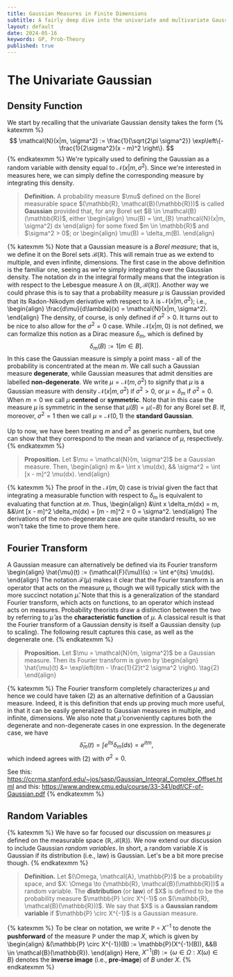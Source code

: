 ```yaml
---
title: Gaussian Measures in Finite Dimensions
subtitle: A fairly deep dive into the univariate and multivariate Gaussian distributions, in preparation for an extension to infinite dimensions.
layout: default
date: 2024-05-16
keywords: GP, Prob-Theory
published: true
---
```


# The Univariate Gaussian

## Density Function
We start by recalling that the univariate Gaussian density takes the form
{% katexmm %}
$$
\mathcal{N}(x|m, \sigma^2) := \frac{1}{\sqrt{2\pi \sigma^2}} \exp\left\{-\frac{1}{2\sigma^2}(x - m)^2 \right\}.
$$
{% endkatexmm %}
We're typically used to defining the Gaussian as a random variable with density
equal to $\mathcal{N}(x|m, \sigma^2)$. Since
we're interested in measures here, we can simply define the corresponding
measure by integrating this density.

<blockquote>
  <p><strong>Definition.</strong>
  A probability measure $\mu$ defined on the Borel measurable space
  $(\mathbb{R}, \mathcal{B}(\mathbb{R}))$ is called <strong>Gaussian</strong> provided that,
  for any Borel set $B \in \mathcal{B}(\mathbb{R})$, either
  \begin{align}
  \mu(B) = \int_{B} \mathcal{N}(x|m, \sigma^2) dx
  \end{align}
  for some fixed $m \in \mathbb{R}$ and $\sigma^2 > 0$; or
  \begin{align}
  \mu(B) = \delta_m(B).
  \end{align}
  </p>
</blockquote>

{% katexmm %}
Note that a Gaussian measure is a *Borel measure*; that is, we define it on the
Borel sets $\mathcal{B}(\mathbb{R})$. This will remain true as we extend to multiple,
and even infinite, dimensions. The first case in the above definition is the
familiar one, seeing as we're simply integrating over the Gaussian density.
The notation $dx$ in the
integral formally means that the integration is with respect to the Lebesgue
measure $\lambda$ on $(\mathbb{R}, \mathcal{B}(\mathbb{R}))$. Another way
we could phrase this is to say that a probability measure $\mu$ is Gaussian
provided that its Radon-Nikodym derivative with respect to $\lambda$ is
$\mathcal{N}(x|m, \sigma^2)$; i.e.,
\begin{align}
\frac{d\mu}{d\lambda}(x) = \mathcal{N}(x|m, \sigma^2).
\end{align}
The density, of course, is only defined if $\sigma^2 > 0$. It turns out to be
nice to also allow for the $\sigma^2 = 0$ case. While $\mathcal{N}(x|m, 0)$
is not defined, we can formalize this notion as a Dirac measure $\delta_m$, which
is defined by
$$
\delta_m(B) := 1[m \in B].
$$
In this case the Gaussian measure is simply a point mass - all of the probability
is concentrated at the mean $m$. We call such a Gaussian measure **degenerate**,
while Gaussian measures that admit densities are labelled **non-degenerate**.
We write $\mu = \mathcal{N}(m, \sigma^2)$ to signify that $\mu$ is a Gaussian
measure with density $\mathcal{N}(x|m, \sigma^2)$ if $\sigma^2 > 0$, or
$\mu = \delta_m$ if $\sigma^2 = 0$. When $m = 0$ we call $\mu$
**centered** or **symmetric**.
Note that in this case
the measure $\mu$ is symmetric in the sense that $\mu(B) = \mu(-B)$
for any Borel set $B$.
If, moreover, $\sigma^2 = 1$ then we call $\mu = \mathcal{N}(0, 1)$
the **standard Gaussian**.

Up to now, we have been treating $m$ and $\sigma^2$ as generic numbers, but
one can show that they correspond to the mean and variance of $\mu$,
respectively.
{% endkatexmm %}

<blockquote>
  <p><strong>Proposition.</strong>
  Let $\mu = \mathcal{N}(m, \sigma^2)$ be a Gaussian measure. Then,
  \begin{align}
  m &= \int x \mu(dx), && \sigma^2 = \int [x - m]^2 \mu(dx).
  \end{align}
  </p>
</blockquote>

{% katexmm %}
The proof in the $\mathcal{N}(m, 0)$ case is trivial given the fact that
integrating a measurable function with respect to $\delta_m$ is equivalent
to evaluating that function at $m$. Thus,
\begin{align}
&\int x \delta_m(dx) = m, &&\int [x - m]^2 \delta_m(dx) = [m - m]^2 = 0 = \sigma^2.
\end{align}
The derivations of the non-degenerate case are quite standard results, so we
won't take the time to prove them here.

## Fourier Transform
A Gaussian measure can alternatively be defined via its Fourier transform
\begin{align}
\hat{\mu}(t) := (\mathcal{F}(\mu))(s) := \int e^{its} \mu(ds).
\end{align}
The notation $\mathcal{F}(\mu)$ makes it clear that the Fourier transform is
an operator that acts on the measure $\mu$, though we will typically stick with
the more succinct notation $\hat{\mu}$. Note that this is a generalization of
the standard Fourier transform, which acts on functions, to an operator which
instead acts on measures. Probability theorists draw a distinction between
the two by referring to $\hat{\mu}$ as the **characteristic function** of
$\mu$. A classical result is that the Fourier transform of a Gaussian density is
itself a Gaussian density (up to scaling). The following result captures
this case, as well as the degenerate one.
{% endkatexmm %}

<blockquote>
  <p><strong>Proposition.</strong>
  Let $\mu = \mathcal{N}(m, \sigma^2)$ be a Gaussian measure. Then its
  Fourier transform is given by
  \begin{align}
  \hat{\mu}(t) &= \exp\left(itm - \frac{1}{2}t^2 \sigma^2 \right). \tag{2}
  \end{align}
  </p>
</blockquote>

{% katexmm %}
The Fourier transform completely characterizes $\mu$ and hence
we could have taken (2) as an alternative definition of a Gaussian measure.
Indeed, it is this definition that ends up proving much more useful, in that
it can be easily generalized to Gaussian measures in multiple, and infinite,
dimensions. We also note that $\hat{\mu}$ conveniently captures both the
degenerate and non-degenerate cases in one expression. In the degenerate case,
we have
$$
\hat{\delta}_m(t) = \int e^{its} \delta_m(ds) = e^{itm},
$$
which indeed agrees with (2) with $\sigma^2 = 0$.

See this: https://ccrma.stanford.edu/~jos/sasp/Gaussian_Integral_Complex_Offset.html
and this:
https://www.andrew.cmu.edu/course/33-341/pdf/CF-of-Gaussian.pdf
{% endkatexmm %}


## Random Variables
{% katexmm %}
We have so far focused our discussion on measures $\mu$ defined on the
measurable space $(\mathbb{R}, \mathcal{B}(\mathbb{R}))$. We now extend our
discussion to include Gaussian *random variables*. In short, a random variable
$X$ is Gaussian if its distribution (i.e., law) is Gaussian. Let's be a bit
more precise though.
{% endkatexmm %}

<blockquote>
  <p><strong>Definition.</strong>
  Let $(\Omega, \mathcal{A}, \mathbb{P})$ be a probability space, and
  $X: \Omega \to (\mathbb{R}, \mathcal{B}(\mathbb{R}))$ a random variable.
  The <strong>distribution</strong> (or <strong>law</strong>) of
  $X$ is defined to be the probability
  measure $\mathbb{P} \circ X^{-1}$ on $(\mathbb{R}, \mathcal{B}(\mathbb{R}))$.
  We say that $X$ is a <strong>Gaussian random variable</strong> if
  $\mathbb{P} \circ X^{-1}$ is a Gaussian measure.
  </p>
</blockquote>

{% katexmm %}
To be clear on notation, we write $\mathbb{P} \circ X^{-1}$ to denote the
**pushforward** of the measure $\mathbb{P}$ under the map $X$, which is given by
\begin{align}
&(\mathbb{P} \circ X^{-1})(B) := \mathbb{P}(X^{-1}(B)), &&B \in \mathcal{B}(\mathbb{R}).
\end{align}
Here, $X^{-1}(B) := \{\omega \in \Omega : X(\omega) \in B\}$
denotes the **inverse image** (i.e., **pre-image**) of $B$
under $X$.
{% endkatexmm %}
